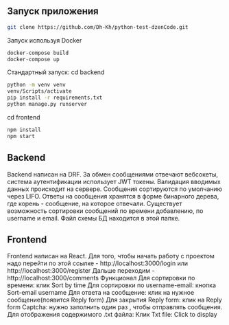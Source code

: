 ## Запуск приложения
```bash
git clone https://github.com/Dh-Kh/python-test-dzenCode.git
```
Запуск используя Docker
```bash
docker-compose build 
docker-compose up
```
Стандартный запуск:
cd backend
```bash
python -m venv venv
venv/Scripts/activate
pip install -r requirements.txt
python manage.py runserver
```
cd frontend
```bash
npm install
npm start
```

## Backend
Backend написан на DRF. За обмен сообщениями отвечают вебсокеты, система 
аутентификации использует JWT токены. Валидация вводимых данных происходит на сервере.
Сообщения сортируются по умолчанию через LIFO. Ответы на сообщения хранятся в форме бинарного дерева, где корень - сообщение, на которое отвечали. Существует возможность сортировки сообщений по времени добавлению, по username и email. Файл схемы БД находится в этой папке.
## Frontend
Frontend написан на React. 
Для того, чтобы начать работу с проектом надо перейти
по этой ссылке - http://localhost:3000/login или http://localhost:3000/register
Дальше переходим - http://localhost:3000/comments
Функционал 
Для сортировки по времени: клик Sort by time
Для сортировки по username-email: кнопка Sort-email username
Для ответа на сообщение: клик на нужное сообщение(появится Reply form)
Для закрытия Reply form: клик на Reply form
Captcha: нужно заполнить один раз , чтобы отправлять сообщения.
Для отображения содержимого .txt файла: Клик Txt file: Click to display
